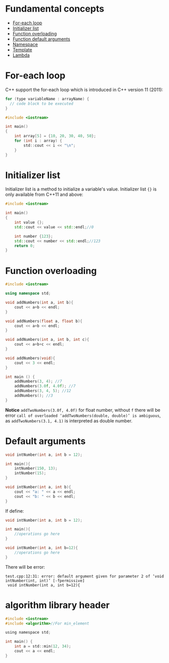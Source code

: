 # Fundamental concepts

* [For-each loop](#for-each-loop)
* [Initializer list](#initializer-list)
* [Function overloading](#function-overloading)
* [Function default arguments](#default-arguments)
* [Namespace](Namespace.md)
* [Template](Template.md)
* [Lambda](Lambda.md)

# For-each loop

C++ support the for-each loop which is introduced in C++ version 11 (2011):

```c
for (type variableName : arrayName) {
  // code block to be executed
}
```

```c
#include <iostream>

int main()
{
    int array[5] = {10, 20, 30, 40, 50};
    for (int i : array) {
        std::cout << i << "\n";
    }
}
```

# Initializer list

Initializer list is a method to initialize a variable's value. Initializer list ``{}`` is only available from C++11 and above:

```cpp
#include <iostream>

int main()
{
    int value {};
    std::cout << value << std::endl;//0

	int number {123};
    std::cout << number << std::endl;//123
    return 0;
}
```

# Function overloading

```cpp
#include <iostream>

using namespace std;

void addNumbers(int a, int b){
    cout << a+b << endl;
}

void addNumbers(float a, float b){
    cout << a+b << endl;
}

void addNumbers(int a, int b, int c){
	cout << a+b+c << endl;
}

void addNumbers(void){
	cout << 3 << endl;
}

int main () {
    addNumbers(3, 4); //7
    addNumbers(3.0f, 4.0f); //7
	addNumbers(3, 4, 5); //12
	addNumbers(); //3
}
```

**Notice**  ``addTwoNumbers(3.0f, 4.0f)`` for float number, without ``f`` there will be error ``call of overloaded ‘addTwoNumbers(double, double)’ is ambiguous``, as ``addTwoNumbers(3.1, 4.1)`` is interpreted as double number.

# Default arguments

```c
void intNumber(int a, int b = 12);

int main(){
    intNumber(150, 13);
    intNumber(15);
}

void intNumber(int a, int b){
    cout << "a: " << a << endl;
    cout << "b: " << b << endl;
}
```

If define:

```c
void intNumber(int a, int b = 12);

int main(){
	//operations go here
}

void intNumber(int a, int b=12){
	//operations go here
}
```

There will be error:

```
test.cpp:12:31: error: default argument given for parameter 2 of ‘void intNumber(int, int)’ [-fpermissive]
 void intNumber(int a, int b=12){
```

# algorithm library header

```c
#include <iostream>
#include <algorithm>//For min_element

using namespace std;

int main() {
	int a = std::min(12, 34);
	cout << a << endl;
}
```